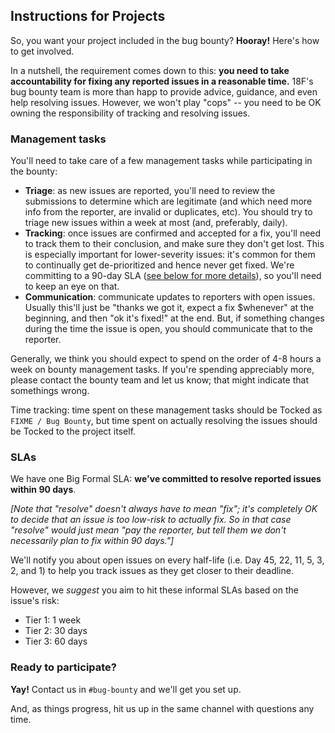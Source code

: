 ## Instructions for Projects

So, you want your project included in the bug bounty? **Hooray!** Here's how to get involved.

In a nutshell, the requirement comes down to this: **you need to take accountability for fixing any reported issues in a reasonable time.** 18F's bug bounty team is more than happ to provide advice, guidance, and even help resolving issues. However, we won't play "cops" -- you need to be OK owning the responsibility of tracking and resolving issues.

### Management tasks

You'll need to take care of a few management tasks while participating in the bounty:

- **Triage**: as new issues are reported, you'll need to review the submissions to determine which are legitimate (and which need more info from the reporter, are invalid or duplicates, etc). You should try to triage new issues within a week at most (and, preferably, daily).
- **Tracking**: once issues are confirmed and accepted for a fix, you'll need to track them to their conclusion, and make sure they don't get lost. This is especially important for lower-severity issues: it's common for them to continually get de-prioritized and hence never get fixed. We're committing to a 90-day SLA ([see below for more details](#sla)), so you'll need to keep an eye on that.
- **Communication**: communicate updates to reporters with open issues. Usually this'll just be "thanks we got it, expect a fix $whenever" at the beginning, and then "ok it's fixed!" at the end. But, if something changes during the time the issue is open, you should communicate that to the reporter.

Generally, we think you should expect to spend on the order of 4-8 hours a week on bounty management tasks. If you're spending appreciably more, please contact the bounty team and let us know; that might indicate that somethings wrong.

Time tracking: time spent on these management tasks should be Tocked as `FIXME / Bug Bounty`, but time spent on actually resolving the issues should be Tocked to the project itself.

<a id="sla"></a>
### SLAs

We have one Big Formal SLA: **we've committed to resolve reported issues within 90 days**. 

*[Note that "resolve" doesn't always have to mean "fix"; it's completely OK to decide that an issue is too low-risk to actually fix. So in that case "resolve" would just mean "pay the reporter, but tell them we don't necessarily plan to fix within 90 days."]*

We'll notify you about open issues on every half-life (i.e. Day 45, 22, 11, 5, 3, 2, and 1) to help you track issues as they get closer to their deadline.

However, we *suggest* you aim to hit these informal SLAs based on the issue's risk:

* Tier 1: 1 week
* Tier 2: 30 days
* Tier 3: 60 days

### Ready to participate?

**Yay!** Contact us in `#bug-bounty` and we'll get you set up. 

And, as things progress, hit us up in the same channel with questions any time.